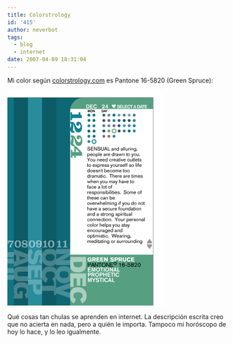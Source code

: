 ```yaml
---
title: Colorstrology
id: '415'
author: neverbot
tags:
  - blog
  - internet
date: 2007-04-09 18:31:04
---
```


Mi color según [colorstrology.com](http://www.colorstrology.com/) es Pantone 16-5820 (Green Spruce):

[![Colorstrology.com](./colorstrology/colorstrology.gif "Colorstrology.com")](http://www.colorstrology.com/ "Colorstrology.com")

Qué cosas tan chulas se aprenden en internet. La descripción escrita creo que no acierta en nada, pero a quién le importa. Tampoco mi horóscopo de hoy lo hace, y lo leo igualmente.
